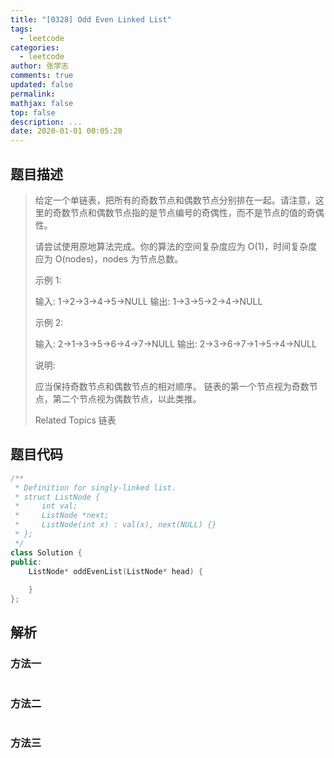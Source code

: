 ```yaml
---
title: "[0328] Odd Even Linked List"
tags:
  - leetcode
categories:
  - leetcode
author: 张学志
comments: true
updated: false
permalink:
mathjax: false
top: false
description: ...
date: 2020-01-01 00:05:28
---
```


## 题目描述

> 给定一个单链表，把所有的奇数节点和偶数节点分别排在一起。请注意，这里的奇数节点和偶数节点指的是节点编号的奇偶性，而不是节点的值的奇偶性。 
> 
> 请尝试使用原地算法完成。你的算法的空间复杂度应为 O(1)，时间复杂度应为 O(nodes)，nodes 为节点总数。 
> 
> 示例 1: 
> 
> 输入: 1->2->3->4->5->NULL
> 输出: 1->3->5->2->4->NULL
> 
> 
> 示例 2: 
> 
> 输入: 2->1->3->5->6->4->7->NULL 
> 输出: 2->3->6->7->1->5->4->NULL 
> 
> 说明: 
> 
> 
> 应当保持奇数节点和偶数节点的相对顺序。 
> 链表的第一个节点视为奇数节点，第二个节点视为偶数节点，以此类推。 
> 
> Related Topics 链表

## 题目代码

```cpp
/**
 * Definition for singly-linked list.
 * struct ListNode {
 *     int val;
 *     ListNode *next;
 *     ListNode(int x) : val(x), next(NULL) {}
 * };
 */
class Solution {
public:
    ListNode* oddEvenList(ListNode* head) {
        
    }
};
```

## 解析

### 方法一

```cpp

```

### 方法二

```cpp

```

### 方法三

```cpp

```

